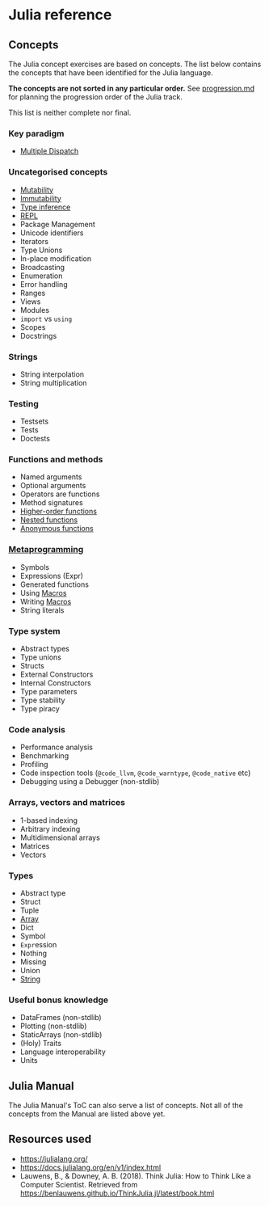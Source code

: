 # Julia reference

## Concepts

The Julia concept exercises are based on concepts. The list below contains the concepts that have been identified for the Julia language.

**The concepts are not sorted in any particular order.** See [progression.md](progression.md) for planning the progression order of the Julia track.

This list is neither complete nor final.

### Key paradigm

- [Multiple Dispatch](../../../reference/concepts/multiple-dispatch.md)

### Uncategorised concepts

- [Mutability](../../../reference/concepts/mutation.md)
- [Immutability](../../../reference/concepts/immutability.md)
- [Type inference](../../../reference/concepts/type_inference.md)
- [REPL](../../../reference/concepts/repl.md)
- Package Management
- Unicode identifiers
- Iterators
- Type Unions
- In-place modification
- Broadcasting
- Enumeration
- Error handling
- Ranges
- Views
- Modules
- `import` vs `using`
- Scopes
- Docstrings

### Strings

- String interpolation
- String multiplication

### Testing

- Testsets
- Tests
- Doctests

### Functions and methods

- Named arguments
- Optional arguments
- Operators are functions
- Method signatures
- [Higher-order functions](../../../reference/concepts/higher_order_functions.md)
- [Nested functions](../../../reference/concepts/nested_functions.md)
- [Anonymous functions](../../../reference/concepts/anonymous_functions.md)

### [Metaprogramming](../../../reference/concepts/metaprogramming.md)

- Symbols
- Expressions (Expr)
- Generated functions
- Using [Macros](../../../reference/concepts/macros.md)
- Writing [Macros](../../../reference/concepts/macros.md)
- String literals

### Type system

- Abstract types
- Type unions
- Structs
- External Constructors
- Internal Constructors
- Type parameters
- Type stability
- Type piracy

### Code analysis

- Performance analysis
- Benchmarking
- Profiling
- Code inspection tools (`@code_llvm`, `@code_warntype`, `@code_native` etc)
- Debugging using a Debugger (non-stdlib)

### Arrays, vectors and matrices

- 1-based indexing
- Arbitrary indexing
- Multidimensional arrays
- Matrices
- Vectors

### Types

- Abstract type
- Struct
- Tuple
- [Array](../../../reference/types/array.md)
- Dict
- Symbol
- `Expr`ession
- Nothing
- Missing
- Union
- [String](../../../reference/types/string.md)

### Useful bonus knowledge

- DataFrames (non-stdlib)
- Plotting (non-stdlib)
- StaticArrays (non-stdlib)
- (Holy) Traits
- Language interoperability
- Units

## Julia Manual

The Julia Manual's ToC can also serve a list of concepts. Not all of the concepts from the Manual are listed above yet.

## Resources used

- https://julialang.org/
- https://docs.julialang.org/en/v1/index.html
- Lauwens, B., & Downey, A. B. (2018). Think Julia: How to Think Like a Computer Scientist. Retrieved from https://benlauwens.github.io/ThinkJulia.jl/latest/book.html

